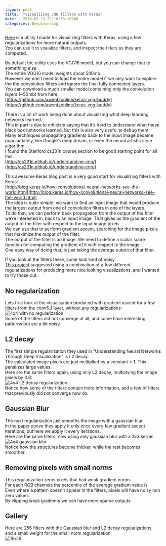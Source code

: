```yaml
---
layout: post
title:  "Visualizing CNN filters with keras"
date:   2016-03-23 22:10:33 +0200
categories: DeepLearning
---
```


[Here](https://github.com/jacobgil/keras-filter-visualization) is a utility I made for visualizing filters with Keras, using a few regularizations for more natural outputs.  
You can use it to visualize filters, and inspect the filters as they are computed.

By default the utility uses the VGG16 model, but you can change that to something else.  
The entire VGG16 model weights about 500mb.  
However we don’t need to load the entire model if we only want to explore the the convolution filters and ignore the final fully connected layers.  
You can download a much smaller model containing only the convolution layers (~50mb) from here:  
[https://github.com/awentzonline/keras-vgg-buddy](https://github.com/awentzonline/keras-vgg-buddy)

There is a lot of work being done about visualizing what deep learning networks learned.  
This in part is due to criticism saying that it’s hard to understand what these black box networks learned, but this is also very useful to debug them.  
Many techniques propagating gradients back to the input image became popular lately, like Google’s deep dream, or even the neural artistic style algorithm.  
I found the Stanford cs231n course section to be good starting point for all this:  
[http://cs231n.github.io/understanding-cnn/](http://cs231n.github.io/understanding-cnn/)

This awesome Keras blog post is a very good start for visualizing filters with Keras:  
[http://blog.keras.io/how-convolutional-neural-networks-see-the-world.html](http://blog.keras.io/how-convolutional-neural-networks-see-the-world.html)  
The idea is quite simple: we want to find an input image that would produce the largest output from one of convolution filters in one of the layers.  
To do that, we can perform back propagation from the output of the filter we’re interested in, back to an input image. That gives us the gradient of the output of the filter with respect to the input image pixels.  
We can use that to perform gradient ascent, searching for the image pixels that maximize the output of the filter.  
The output of the filter is an image. We need to define a scalar score function for computing the gradient of it with respect to the image.  
One easy way of doing that, is just taking the average output of that filter.

If you look at the filters there, some look kind of noisy.  
[This project](http://yosinski.com/deepvis) suggested using a combination of a few different regularizations for producing more nice looking visualizations, and I wanted to try those out.

## No regularization

Lets first look at the visualization produced with gradient ascent for a few filters from the conv5_1 layer, without any regularizations:  
![4x4 with no regularization](https://github.com/jacobgil/keras-filter-visualization/blob/master/examples/4x4_no_regularization.png?raw=true)  
Some of the filters did not converge at all, and some have interesting patterns but are a bit noisy.

## L2 decay

The first simple regularization they used in “Understanding Neural Networks Through Deep Visualization” is L2 decay.  
The calculated image pixels are just multiplied by a constant < 1\. This penalizes large values.  
Here are the same filters again, using only L2 decay, multiplying the image pixels by 0.8:  
![4x4 L2 decay regularization](https://raw.githubusercontent.com/jacobgil/keras-filter-visualization/master/examples/4x4_decay.png)  
Notice how some of the filters contain more information, and a few of filters that previously did not converge now do.

## Gaussian Blur

The next regularization just smooths the image with a gaussian blur.  
In the paper above they apply it only once every few gradient ascent iterations, but here we apply it every iterations.  
Here are the same filters, now using only gaussian blur with a 3x3 kernel:  
![4x4 gaussian blur](https://github.com/jacobgil/keras-filter-visualization/blob/master/examples/4x4_small_blur.png?raw=true)  
Notice how the structures become thicker, while the rest becomes smoother.

## Removing pixels with small norms

This regularization zeros pixels that had weak gradient norms.  
For each RGB channels the percentile of the average gradient value is  
Even where a pattern doesn’t appear in the filters, pixels will have noisy non zero values.  
By clipping weak gradients we can have more sparse outputs.

## Gallery

Here are 256 filters with the Gaussian blur and L2 decay regularizations, and a small weight for the small norm regularization:  
![16x16](https://github.com/jacobgil/keras-filter-visualization/blob/master/examples/16x16.png?raw=true)